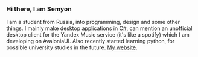 ### Hi there, I am Semyon

I am a student from Russia, into programming, design and some other things. I mainly make desktop applications in C#, can mention an unofficial desktop client for the Yandex Music service (it's like a spotify) which I am developing on AvaloniaUI. Also recently started learning python, for possible university studies in the future. [My website](http://kotof.me).
